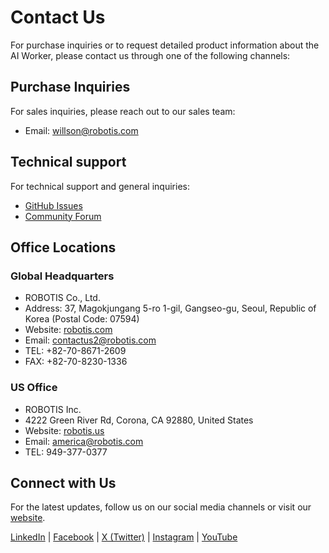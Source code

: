 # Contact Us

For purchase inquiries or to request detailed product information about the AI Worker, please contact us through one of the following channels:

## Purchase Inquiries

For sales inquiries, please reach out to our sales team:
- Email: willson@robotis.com

## Technical support

For technical support and general inquiries:
- [GitHub Issues](https://github.com/ROBOTIS-GIT/ai_worker/issues)
- [Community Forum](https://forum.robotis.com/)

## Office Locations

### Global Headquarters
- ROBOTIS Co., Ltd.
- Address: 37, Magokjungang 5-ro 1-gil, Gangseo-gu, Seoul, Republic of Korea (Postal Code: 07594)
- Website: [robotis.com](https://en.robotis.com)
- Email: contactus2@robotis.com
- TEL: +82-70-8671-2609
- FAX: +82-70-8230-1336

### US Office
- ROBOTIS Inc.
- 4222 Green River Rd, Corona, CA 92880, United States
- Website: [robotis.us](https://www.robotis.us)
- Email: america@robotis.com
- TEL: 949-377-0377

## Connect with Us
For the latest updates, follow us on our social media channels or visit our [website](https://en.robotis.com).

<div class="contact-social-links">
  <a href="https://www.linkedin.com/company/robotis/" target="_blank">LinkedIn</a> |
  <a href="https://www.facebook.com/robotis.company" target="_blank">Facebook</a> |
  <a href="https://x.com/ROBOTISAmerica" target="_blank">X (Twitter)</a> |
  <a href="https://www.instagram.com/robotis_global/" target="_blank">Instagram</a> |
  <a href="https://www.youtube.com/@ROBOTISOpenSourceTeam" target="_blank">YouTube</a>
</div>
